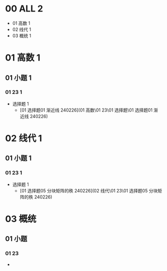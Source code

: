 # 00 ALL 2

* 01 高数 1
* 02 线代 1
* 03 概统 1



# 01 高数 1



## 01 小题 1



### 01 23 1

* 选择题  1
  *  [01 选择题01 渐近线 240226](01 高数\01 23\01 选择题\01 选择题01 渐近线 240226) 



# 02 线代 1



## 01 小题 1



### 01 23 1

* 选择题  1
  *  [01 选择题05 分块矩阵的秩 240226](02 线代\01 23\01 选择题05 分块矩阵的秩 240226) 



# 03 概统



## 01 小题



### 01 23

* 
